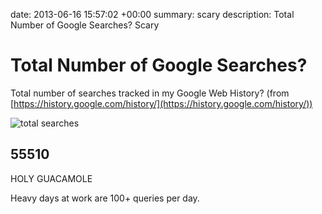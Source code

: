 date: 2013-06-16 15:57:02 +00:00
summary: scary
description: Total Number of Google Searches? Scary

# Total Number of Google Searches?

Total number of searches tracked in my Google Web History?
(from [https://history.google.com/history/](https://history.google.com/history/))

![total searches](/images/old_blog/total_google_searches.png)

## 55510

HOLY GUACAMOLE

Heavy days at work are 100+ queries per day.
